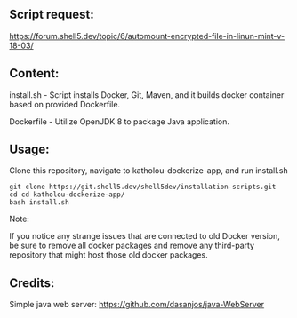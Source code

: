## Script request:
https://forum.shell5.dev/topic/6/automount-encrypted-file-in-linun-mint-v-18-03/

## Content:
install.sh - Script installs Docker, Git, Maven, and it builds docker container based on provided Dockerfile.

Dockerfile - Utilize OpenJDK 8 to package Java application.

## Usage:

Clone this repository, navigate to katholou-dockerize-app, and run install.sh
```
git clone https://git.shell5.dev/shell5dev/installation-scripts.git
cd cd katholou-dockerize-app/
bash install.sh
```

Note:

If you notice any strange issues that are connected to old Docker version, be sure to remove all docker packages and remove any third-party repository that might host those old docker packages.
## Credits:

Simple java web server: https://github.com/dasanjos/java-WebServer